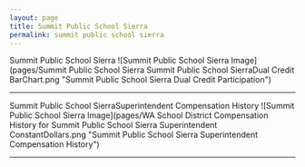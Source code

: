 ```yaml
---
layout: page
title: Summit Public School Sierra
permalink: summit public school sierra
---
```



Summit Public School Sierra
![Summit Public School Sierra Image](pages/Summit Public School Sierra Summit Public School SierraDual Credit BarChart.png "Summit Public School Sierra Dual Credit Participation")

___

Summit Public School SierraSuperintendent Compensation History
![Summit Public School Sierra Image](pages/WA School District Compensation History for Summit Public School Sierra Superintendent ConstantDollars.png "Summit Public School Sierra Superintendent Compensation History")

___

